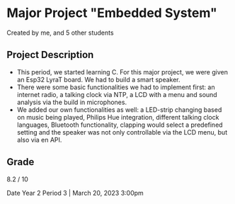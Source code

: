 # Major Project "Embedded System"
Created by me, and 5 other students

## Project Description
- This period, we started learning C. For this major project, we were given an Esp32 LyraT board. We had to build a smart speaker.
- There were some basic functionalities we had to implement first: an internet radio, a talking clock via NTP, a LCD with a menu and sound analysis via the build in microphones.
- We added our own functionalities as well: a LED-strip changing based on music being played, Philips Hue integration, different talking clock languages, Bluetooth functionality, clapping would select a predefined setting and the speaker was not only controllable via the LCD menu, but also via en API.

## Grade
8.2 / 10

Date
Year 2 Period 3 | March 20, 2023 3:00pm
